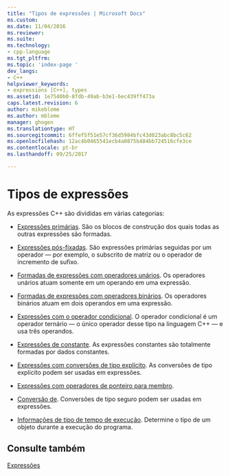 ```yaml
---
title: "Tipos de expressões | Microsoft Docs"
ms.custom: 
ms.date: 11/04/2016
ms.reviewer: 
ms.suite: 
ms.technology:
- cpp-language
ms.tgt_pltfrm: 
ms.topic: 'index-page '
dev_langs:
- C++
helpviewer_keywords:
- expressions [C++], types
ms.assetid: 1e7540b0-8fdb-49ab-b3e1-6ec439ff473a
caps.latest.revision: 6
author: mikeblome
ms.author: mblome
manager: ghogen
ms.translationtype: HT
ms.sourcegitcommit: 6ffef5f51e57cf36d5984bfc43d023abc8bc5c62
ms.openlocfilehash: 12ac4b0465541ecb4a0875b484bb724516cfe3ce
ms.contentlocale: pt-br
ms.lasthandoff: 09/25/2017

---
```

# <a name="types-of-expressions"></a>Tipos de expressões
As expressões C++ são divididas em várias categorias:  
  
-   [Expressões primárias](../cpp/primary-expressions.md). São os blocos de construção dos quais todas as outras expressões são formadas.  
  
-   [Expressões pós-fixadas](../cpp/postfix-expressions.md). São expressões primárias seguidas por um operador — por exemplo, o subscrito de matriz ou o operador de incremento de sufixo.  
  
-   [Formadas de expressões com operadores unários](../cpp/expressions-with-unary-operators.md). Os operadores unários atuam somente em um operando em uma expressão.  
  
-   [Formadas de expressões com operadores binários](../cpp/expressions-with-binary-operators.md). Os operadores binários atuam em dois operandos em uma expressão.  
  
-   [Expressões com o operador condicional](../cpp/conditional-operator-q.md). O operador condicional é um operador ternário — o único operador desse tipo na linguagem C++ — e usa três operandos.  
  
-   [Expressões de constante](../cpp/cpp-constant-expressions.md). As expressões constantes são totalmente formadas por dados constantes.  
  
-   [Expressões com conversões de tipo explícito](http://msdn.microsoft.com/en-us/060ad6b4-9592-4f3e-8509-a20ac84a85ae). As conversões de tipo explícito podem ser usadas em expressões.  
  
-   [Expressões com operadores de ponteiro para membro](../cpp/pointer-to-member-operators-dot-star-and-star.md).  
  
-   [Conversão de](../cpp/casting.md). Conversões de tipo seguro podem ser usadas em expressões.  
  
-   [Informações de tipo de tempo de execução](../cpp/run-time-type-information.md). Determine o tipo de um objeto durante a execução do programa.  
  
## <a name="see-also"></a>Consulte também  
 [Expressões](../cpp/expressions-cpp.md)
